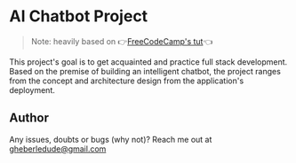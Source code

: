 # AI Chatbot Project

> Note: heavily based on 👉[FreeCodeCamp's tut](https://www.freecodecamp.org/news/how-to-build-an-ai-chatbot-with-redis-python-and-gpt/)👈

This project's goal is to get acquainted and practice full stack development. Based on the premise of building an intelligent chatbot, the project ranges from the concept and architecture design from the application's deployment.

## Author

Any issues, doubts or bugs (why not)? Reach me out at [gheberledude@gmail.com](mailto:gheberledude@gmail.com)